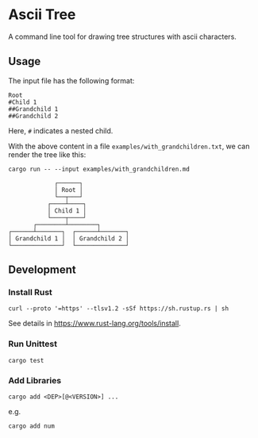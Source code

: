 # Ascii Tree

A command line tool for drawing tree structures with ascii characters.

## Usage

The input file has the following format:

```
Root
#Child 1
##Grandchild 1
##Grandchild 2
```

Here, `#` indicates a nested child.

With the above content in a file `examples/with_grandchildren.txt`, we can render the tree like this:

```
cargo run -- --input examples/with_grandchildren.md

             ┌──────┐             
             │ Root │             
             └──┬───┘             
           ┌────┴────┐            
           │ Child 1 │            
           └────┬────┘            
       ┌────────┴────────┐        
┌──────┴───────┐  ┌──────┴───────┐
│ Grandchild 1 │  │ Grandchild 2 │
└──────────────┘  └──────────────┘
```

## Development

### Install Rust

```
curl --proto '=https' --tlsv1.2 -sSf https://sh.rustup.rs | sh
```

See details in https://www.rust-lang.org/tools/install.

### Run Unittest

```
cargo test
```

### Add Libraries

```
cargo add <DEP>[@<VERSION>] ...
```

e.g.

```
cargo add num
```
